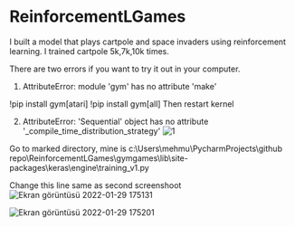 # ReinforcementLGames

I built a model that plays cartpole and space invaders using reinforcement learning. I trained cartpole 5k,7k,10k times. 

There are two errors if you want to try it out in your computer.


1. AttributeError: module 'gym' has no attribute 'make' 

!pip install gym[atari]
!pip install gym[all]
Then restart kernel

2. AttributeError: 'Sequential' object has no attribute '_compile_time_distribution_strategy'
![1](https://user-images.githubusercontent.com/74925286/151668584-bf71c9d4-dd4c-48bd-b581-778b3d91c30c.png)

Go to marked directory, mine is
c:\Users\mehmu\PycharmProjects\github repo\ReinforcementLGames\gymgames\lib\site-packages\keras\engine\training_v1.py

Change this line same as second screenshoot
![Ekran görüntüsü 2022-01-29 175131](https://user-images.githubusercontent.com/74925286/151668602-7687021e-c337-4732-b265-1f097b3e8ac1.png)

![Ekran görüntüsü 2022-01-29 175201](https://user-images.githubusercontent.com/74925286/151668605-744d9856-85d8-4454-8a57-df5ada675c44.png)
